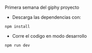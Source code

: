 Primera semana del giphy proyecto 

- Descarga las dependencias con: 

<code>npm install</code>


- Corre el codigo en modo desarrollo

<code>npm run dev</code>

